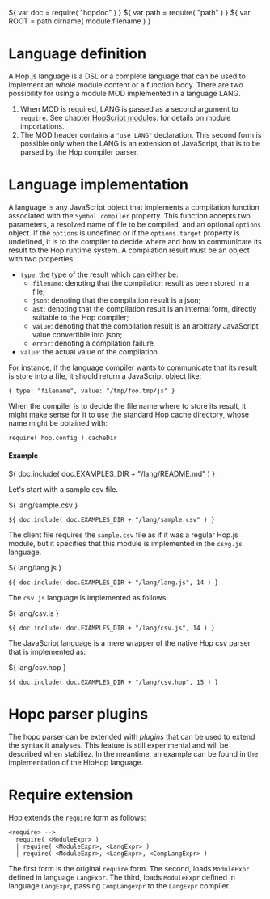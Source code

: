 ${ var doc = require( "hopdoc" ) }
${ var path = require( "path" ) }
${ var ROOT = path.dirname( module.filename ) }

Language definition
===================

A Hop.js language is a DSL or a complete language that can be used to
implement an whole module content or a function body. There are two
possibility for using a module MOD implemented in a language LANG.

  1. When MOD is required, LANG is passed as a second argument to
 `require`. See chapter [HopScript modules](01-module.html). for details
 on module importations.
  2. The MOD header contains a `"use LANG"` declaration.
 This second form is possible only when the LANG is an extension of JavaScript,
 that is to be parsed by the Hop compiler parser.


Language implementation
=======================

A language is any JavaScript object that implements a compilation
function associated with the `Symbol.compiler` property. This function
accepts two parameters, a resolved name of file to be compiled, and an
optional `options` object. If the `options` is undefined or if the
`options.target` property is undefined, it is to the compiler to
decide where and how to communicate its result to the Hop runtime
system. A compilation result must be an object with two properties:

  * `type`: the type of the result which can either be:
    * `filename`: denoting that the compilation result as been stored in
 a file;
    * `json`: denoting that the compilation result is a json;
    * `ast`: denoting that the compilation result is an internal form, directly
 suitable to the Hop compiler;
    * `value`: denoting that the compilation result is an arbitrary
 JavaScript value convertible into json;
    * `error`: denoting a compilation failure.
  * `value`: the actual value of the compilation.

For instance, if the language compiler wants to communicate that its
result is store into a file, it should return a JavaScript object like:

```
{ type: "filename", value: "/tmp/foo.tmp/js" }
```


When the compiler is to decide the file name where to store its result,
it might make sense for it to use the standard Hop cache directory, whose
name might be obtained with:

```
require( hop.config ).cacheDir
```


#### Example ####

${ doc.include( doc.EXAMPLES_DIR + "/lang/README.md" ) }

Let's start with a sample csv file.

${ <span class="label label-info">lang/sample.csv</span> }
```
${ doc.include( doc.EXAMPLES_DIR + "/lang/sample.csv" ) }
```

The client file requires the `sample.csv` file as if it was a regular
Hop.js module, but it specifies that this module is implemented in the
`csvg.js` language.

${ <span class="label label-info">lang/lang.js</span> }
```hopscript
${ doc.include( doc.EXAMPLES_DIR + "/lang/lang.js", 14 ) }
```

The `csv.js` language is implemented as follows:

${ <span class="label label-info">lang/csv.js</span> }
```hopscript
${ doc.include( doc.EXAMPLES_DIR + "/lang/csv.js", 14 ) }
```

The JavaScript language is a mere wrapper of the native Hop csv parser
that is implemented as:

${ <span class="label label-info">lang/csv.hop</span> }
```hop
${ doc.include( doc.EXAMPLES_DIR + "/lang/csv.hop", 15 ) }
```


Hopc parser plugins
===================

The hopc parser can be extended with _plugins_ that can be used to extend
the syntax it analyses. This feature is still experimental and will be
described when stabiliez. In the meantime, an example can be found in
the implementation of the HipHop language.


Require extension
=================

Hop extends the `require` form as follows:

```ebnf
<require> -->
  require( <ModuleExpr> )
  | require( <ModuleExpr>, <LangExpr> )
  | require( <ModuleExpr>, <LangExpr>, <CompLangExpr> )
```

The first form is the original `require` form. The second, loads 
`ModuleExpr` defined in language `LangExpr`. The third, loads
`ModuleExpr` defined in language `LangExpr`, passing `CompLangexpr`
to the `LangExpr` compiler.
